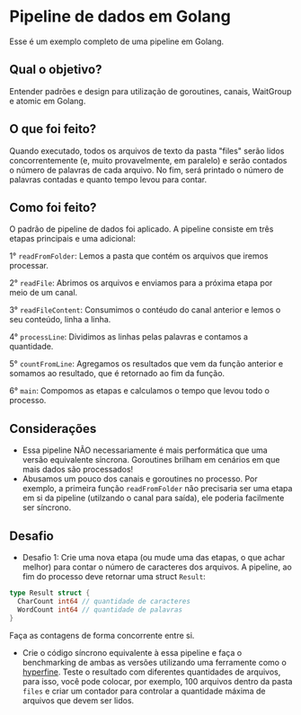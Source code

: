 # Pipeline de dados em Golang

Esse é um exemplo completo de uma pipeline em Golang.

## Qual o objetivo?

Entender padrões e design para utilização de goroutines, canais, WaitGroup e atomic em Golang.

## O que foi feito?

Quando executado, todos os arquivos de texto da pasta "files" serão lidos 
concorrentemente (e, muito provavelmente, em paralelo) e serão contados o 
número de palavras de cada arquivo. No fim, será printado o número de palavras
contadas e quanto tempo levou para contar.

## Como foi feito?

O padrão de pipeline de dados foi aplicado. A pipeline consiste em três etapas
principais e uma adicional:

1° `readFromFolder`:
Lemos a pasta que contém os arquivos que iremos processar.

2° `readFile`:
Abrimos os arquivos e enviamos para a próxima etapa por meio de um canal.

3° `readFileContent`:
Consumimos o contéudo do canal anterior e lemos o seu conteúdo, linha a linha.

4° `processLine`:
Dividimos as linhas pelas palavras e contamos a quantidade.

5° `countFromLine`:
Agregamos os resultados que vem da função anterior e somamos ao resultado, que é
retornado ao fim da função.

6° `main`:
Compomos as etapas e calculamos o tempo que levou todo o processo.

## Considerações

- Essa pipeline NÃO necessariamente é mais performática que uma versão equivalente
síncrona. Goroutines brilham em cenários em que mais dados são processados!
- Abusamos um pouco dos canais e goroutines no processo. Por exemplo, a primeira
função `readFromFolder` não precisaria ser uma etapa em si da pipeline (utilzando
o canal para saída), ele poderia facilmente ser síncrono.

## Desafio

- Desafio 1: Crie uma nova etapa (ou mude uma das etapas, o que achar melhor) para contar o
número de caracteres dos arquivos. A pipeline, ao fim do processo deve retornar
uma struct `Result`:
```go
type Result struct {
  CharCount int64 // quantidade de caracteres
  WordCount int64 // quantidade de palavras
}
```
Faça as contagens de forma concorrente entre si.

- Crie o código síncrono equivalente à essa pipeline e faça o benchmarking de ambas
as versões utilizando uma ferramente como o [hyperfine](https://github.com/sharkdp/hyperfine). Teste o resultado com diferentes quantidades de arquivos, para isso, você pode colocar, por exemplo, 100 arquivos dentro da pasta `files` e criar um contador para controlar a quantidade máxima de arquivos que devem ser lidos.